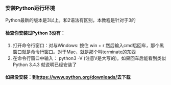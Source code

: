 ### 安装Python运行环境

Python最新的版本是3以上，和2语法有区别，本教程是针对于3的

#### 检查你安装过Python 3没有：

1. 打开命令行窗口：对与Windows: 按住 win + r 然后输入cmd后回车，那个黑窗口就是命令行窗口。对于Mac，就是那个叫terminate的东西
2. 在命令行窗口中输入： python3 -V (注意V是大写的)。如果回车后能看到类似 Python 3.4.3 就说明已经安装了

#### 如果没安装：到<https://www.python.org/downloads/>去下载